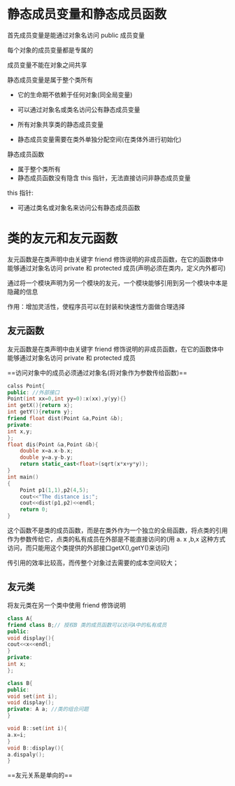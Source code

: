 # 静态成员变量和静态成员函数

首先成员变量是能通过对象名访问 public 成员变量

每个对象的成员变量都是专属的

成员变量不能在对象之间共享



静态成员变量是属于整个类所有

- 它的生命期不依赖于任何对象(同全局变量)

- 可以通过对象名或类名访问公有静态成员变量

- 所有对象共享类的静态成员变量

- 静态成员变量需要在类外单独分配空间(在类体外进行初始化)



静态成员函数

- 属于整个类所有
- 静态成员函数没有隐含 this 指针，无法直接访问非静态成员变量

this 指针:

- 可通过类名或对象名来访问公有静态成员函数

# 类的友元和友元函数

友元函数是在类声明中由关键字 friend 修饰说明的非成员函数，在它的函数体中能够通过对象名访问 private 和 protected 成员(声明必须在类内，定义内外都可)

通过将一个模块声明为另一个模块的友元，一个模块能够引用到另一个模块中本是隐藏的信息

作用：增加灵活性，使程序员可以在封装和快速性方面做合理选择

## 友元函数

友元函数是在类声明中由关键字 friend 修饰说明的非成员函数，在它的函数体中能够通过对象名访问 private 和 protected 成员

==访问对象中的成员必须通过对象名(将对象作为参数传给函数)==

```c++
calss Point{
public: //外部接口
Point(int xx=0,int yy=0):x(xx),y(yy){}
int getX(){return x};
int getY(){return y};
friend float dist(Point &a,Point &b);
private:
int x,y;
};
float dis(Point &a,Point &b){
    double x=a.x-b.x;
    double y=a.y-b.y;
    return static_cast<float>(sqrt(x*x+y*y));
}
int main()
{
    Point p1(1,1),p2(4,5);
    cout<<"The distance is:";
    cout<<dist(p1,p2)<<endl;
    return 0;
}
```

这个函数不是类的成员函数，而是在类外作为一个独立的全局函数，将点类的引用作为参数传给它，点类的私有成员在外部是不能直接访问的(用  a. x ,b,x 这种方式访问，而只能用这个类提供的外部接口getX(),getY()来访问) 

传引用的效率比较高，而传整个对象过去需要的成本空间较大；

## 友元类

将友元类在另一个类中使用 friend 修饰说明

```c++
class A{
friend class B;// 授权B 类的成员函数可以访问A中的私有成员
public:
void display(){
cout<<x<<endl;
}
private:
int x;
};

class B{
public:
void set(int i);
void display();
private: A a; //类的组合问题
}

void B::set(int i){
a.x=i;
}       
void B::display(){
a.dispaly();
}
```

==友元关系是单向的==